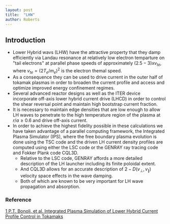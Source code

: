 ```yaml
---
layout: post
title:  "LHW"
author: Roberts
---
```


## Introduction
* Lower Hybrid wavs (LHW) have the attractive property that they damp efficiently via Landau resonance at relatively low electron temparture on "tail electrons" at parallel phase speeds of approximately $(2.5 - 3) x v_{te}$, where $v_{te}=(2T_e/m_e)^2$ is the electron themal speed.
* As a consequence they can be used to drive current in the outer half of tokamak plasmas in order to broaden the current profile and access and optimize improved energy confinement regimes.
* Several advanced reactor designs as well as the ITER device incorporate off-axis lower hybrid current drive (LHCD) in order to control the shear reversal point and maintain high bootstrap current fraction.
* It is necessary to maintain edge densities that are low enough to allow LH waves to penetrate to the high temperature region of the plasma at $r/a \geq 0.6$ and drive off-axis current.
* In order to achieve the highest fidelity possible in these calculations we have taken advantage of a parallel computing framework, the Integrated Plasma Simulator (IPS), where the free boundary plasma evolution is done using the TSC code and the driven LH current density profiles are computed using either the LSC code or the GENRAY ray tracing code and Fokker Plank code CQL3D.
	* Relative to the LSC code, GENRAY affords a more detailed description of the LH launcher including its finite poloidal extent.
	* And CQL3D allows for an accurate description of $2-D(v_{\bot},v_{\parallel})$ velocity space effects in the wave damping.
	* Both of which are known to be very important for LH wave propagation and absorption.


### Reference
[1 P.T. Bonoli, et al. Integrated Plasma Simulation of Lower Hybrid Current Profile Control in Tokamaks](https://www-internal.psfc.mit.edu/research/alcator/pubs/iaea/2012/Bonoli_IAEA12-paper_THP6-11-v2.pdf)